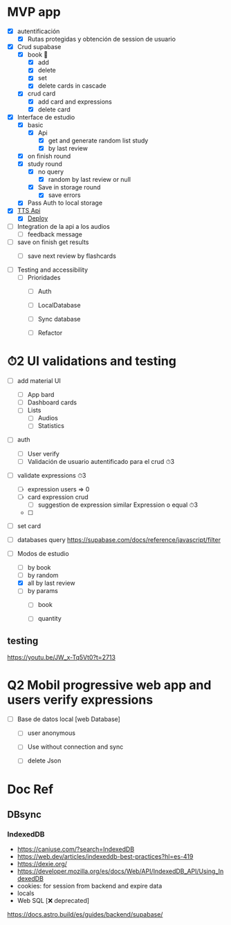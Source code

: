

# MVP app
- [x] autentificación
  - [x] Rutas protegidas y obtención de session de usuario 
- [x] Crud supabase
  - [x] book 📁
    - [x] add
    - [x] delete
    - [x] set
    - [x] delete cards in cascade
  - [x] crud card 
    - [x] add card and expressions
    - [x] delete card 

- [x] Interface de estudio
  - [x] basic
    - [x] Api 
      - [x] get and generate random list study
      - [x] by last review
  - [x] on finish round
  - [x] study round
    - [x] no query
      - [x] random by last review or null
    - [x] Save in storage round
      - [x] save errors

  - [x] Pass Auth to local storage 
  
- [x] [TTS Api](https://github.com/Flashkybook/tts_api)
  - [x] [Deploy](https://tts-api-96an.onrender.com/tts/?expression=)

- [ ] Integration de la api a los audios
  - [ ] feedback message

- [ ] save on finish get results
  - [ ] save next review by flashcards




- [ ] Testing and accessibility
  - [ ] Prioridades 
    - [ ] Auth
    - [ ] LocalDatabase
    - [ ] Sync database
    - [ ] Refactor




# ⏱2 UI validations and testing

- [ ] add material UI
  - [ ] App bard
  - [ ] Dashboard cards
  - [ ] Lists
    - [ ] Audios
    - [ ] Statistics
- [ ] auth
  - [ ] User verify  
  - [ ] Validación de usuario autentificado para el crud ⏱3

- [ ] validate expressions  ⏱3
  - [ ] expression users => 0
  - [ ] card expression crud
    - [ ] suggestion de expression similar Expression o equal ⏱3
  - [ ] 
- [ ] set card
- [ ] databases query https://supabase.com/docs/reference/javascript/filter

- [ ] Modos de estudio
  - [ ] by book
  - [ ] by random
  - [x] all by last review
  - [ ] by params
    - [ ] book
    - [ ] quantity



## testing
https://youtu.be/JW_x-Tq5Vt0?t=2713



# Q2 Mobil progressive web app and users verify expressions
- [ ] Base de datos local [web Database]
  - [ ] user anonymous
  - [ ] Use without connection and sync
  - [ ] delete Json



# Doc Ref

## DBsync

### IndexedDB 
  - https://caniuse.com/?search=IndexedDB
  - https://web.dev/articles/indexeddb-best-practices?hl=es-419
  - https://dexie.org/
  - https://developer.mozilla.org/es/docs/Web/API/IndexedDB_API/Using_IndexedDB
- cookies: for session from backend and expire data  
- locals
- Web SQL [❌ deprecated]






https://docs.astro.build/es/guides/backend/supabase/







